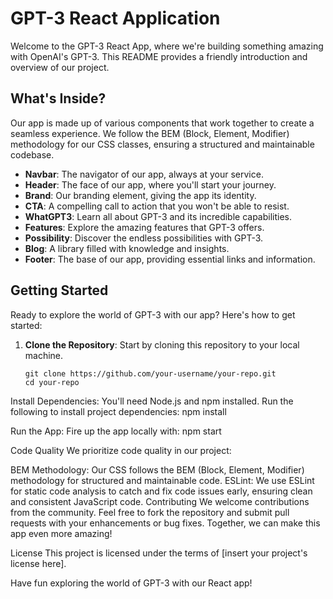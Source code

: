 # GPT-3 React Application

Welcome to the GPT-3 React App, where we're building something amazing with OpenAI's GPT-3. This README provides a friendly introduction and overview of our project.

## What's Inside?

Our app is made up of various components that work together to create a seamless experience. We follow the BEM (Block, Element, Modifier) methodology for our CSS classes, ensuring a structured and maintainable codebase.

- **Navbar**: The navigator of our app, always at your service.
- **Header**: The face of our app, where you'll start your journey.
- **Brand**: Our branding element, giving the app its identity.
- **CTA**: A compelling call to action that you won't be able to resist.
- **WhatGPT3**: Learn all about GPT-3 and its incredible capabilities.
- **Features**: Explore the amazing features that GPT-3 offers.
- **Possibility**: Discover the endless possibilities with GPT-3.
- **Blog**: A library filled with knowledge and insights.
- **Footer**: The base of our app, providing essential links and information.

## Getting Started

Ready to explore the world of GPT-3 with our app? Here's how to get started:

1. **Clone the Repository**: Start by cloning this repository to your local machine.

   ```shell
   git clone https://github.com/your-username/your-repo.git
   cd your-repo

Install Dependencies: You'll need Node.js and npm installed. Run the following to install project dependencies:
npm install

Run the App: Fire up the app locally with:
npm start

Code Quality
We prioritize code quality in our project:

BEM Methodology: Our CSS follows the BEM (Block, Element, Modifier) methodology for structured and maintainable code.
ESLint: We use ESLint for static code analysis to catch and fix code issues early, ensuring clean and consistent JavaScript code.
Contributing
We welcome contributions from the community. Feel free to fork the repository and submit pull requests with your enhancements or bug fixes. Together, we can make this app even more amazing!

License
This project is licensed under the terms of [insert your project's license here].

Have fun exploring the world of GPT-3 with our React app!
